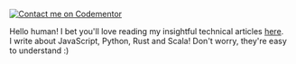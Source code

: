 [![Contact me on Codementor](https://www.codementor.io/m-badges/ebenezerdon/book-session.svg)](https://www.codementor.io/@ebenezerdon?refer=badge)

Hello human! I bet you'll love reading my insightful technical articles [here](https://blog.logrocket.com/author/ebenezerdon/). <br>
I write about JavaScript, Python, Rust and Scala! Don't worry, they're easy to understand :)
